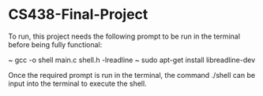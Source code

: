 # CS438-Final-Project

To run, this project needs the following prompt to be run in the terminal before being fully functional:

~ gcc -o shell main.c shell.h -lreadline
~ sudo apt-get install libreadline-dev

Once the required prompt is run in the terminal, the command ./shell can be input into the terminal to execute the shell. 
